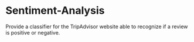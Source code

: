 # Sentiment-Analysis
Provide a classifier for the TripAdvisor website able to recognize if a review is positive or negative.
